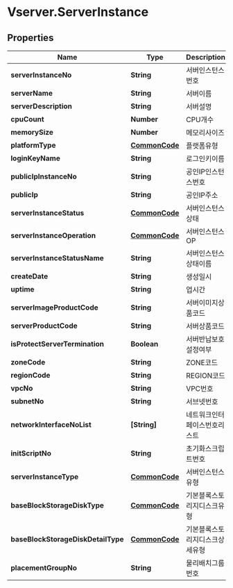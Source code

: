# Vserver.ServerInstance

## Properties
Name | Type | Description | Notes
------------ | ------------- | ------------- | -------------
**serverInstanceNo** | **String** | 서버인스턴스번호 | [optional] 
**serverName** | **String** | 서버이름 | [optional] 
**serverDescription** | **String** | 서버설명 | [optional] 
**cpuCount** | **Number** | CPU개수 | [optional] 
**memorySize** | **Number** | 메모리사이즈 | [optional] 
**platformType** | [**CommonCode**](CommonCode.md) | 플랫폼유형 | [optional] 
**loginKeyName** | **String** | 로그인키이름 | [optional] 
**publicIpInstanceNo** | **String** | 공인IP인스턴스번호 | [optional] 
**publicIp** | **String** | 공인IP주소 | [optional] 
**serverInstanceStatus** | [**CommonCode**](CommonCode.md) | 서버인스턴스상태 | [optional] 
**serverInstanceOperation** | [**CommonCode**](CommonCode.md) | 서버인스턴스OP | [optional] 
**serverInstanceStatusName** | **String** | 서버인스턴스상태이름 | [optional] 
**createDate** | **String** | 생성일시 | [optional] 
**uptime** | **String** | 업시간 | [optional] 
**serverImageProductCode** | **String** | 서버이미지상품코드 | [optional] 
**serverProductCode** | **String** | 서버상품코드 | [optional] 
**isProtectServerTermination** | **Boolean** | 서버반납보호설정여부 | [optional] 
**zoneCode** | **String** | ZONE코드 | [optional] 
**regionCode** | **String** | REGION코드 | [optional] 
**vpcNo** | **String** | VPC번호 | [optional] 
**subnetNo** | **String** | 서브넷번호 | [optional] 
**networkInterfaceNoList** | **[String]** | 네트워크인터페이스번호리스트 | [optional] 
**initScriptNo** | **String** | 초기화스크립트번호 | [optional] 
**serverInstanceType** | [**CommonCode**](CommonCode.md) | 서버인스턴스유형 | [optional] 
**baseBlockStorageDiskType** | [**CommonCode**](CommonCode.md) | 기본블록스토리지디스크유형 | [optional] 
**baseBlockStorageDiskDetailType** | [**CommonCode**](CommonCode.md) | 기본블록스토리지디스크상세유형 | [optional] 
**placementGroupNo** | **String** | 물리배치그룹번호 | [optional] 


